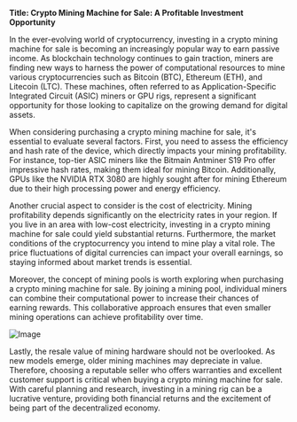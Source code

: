 **Title: Crypto Mining Machine for Sale: A Profitable Investment Opportunity**

In the ever-evolving world of cryptocurrency, investing in a crypto mining machine for sale is becoming an increasingly popular way to earn passive income. As blockchain technology continues to gain traction, miners are finding new ways to harness the power of computational resources to mine various cryptocurrencies such as Bitcoin (BTC), Ethereum (ETH), and Litecoin (LTC). These machines, often referred to as Application-Specific Integrated Circuit (ASIC) miners or GPU rigs, represent a significant opportunity for those looking to capitalize on the growing demand for digital assets.

When considering purchasing a crypto mining machine for sale, it's essential to evaluate several factors. First, you need to assess the efficiency and hash rate of the device, which directly impacts your mining profitability. For instance, top-tier ASIC miners like the Bitmain Antminer S19 Pro offer impressive hash rates, making them ideal for mining Bitcoin. Additionally, GPUs like the NVIDIA RTX 3080 are highly sought after for mining Ethereum due to their high processing power and energy efficiency.

Another crucial aspect to consider is the cost of electricity. Mining profitability depends significantly on the electricity rates in your region. If you live in an area with low-cost electricity, investing in a crypto mining machine for sale could yield substantial returns. Furthermore, the market conditions of the cryptocurrency you intend to mine play a vital role. The price fluctuations of digital currencies can impact your overall earnings, so staying informed about market trends is essential.

Moreover, the concept of mining pools is worth exploring when purchasing a crypto mining machine for sale. By joining a mining pool, individual miners can combine their computational power to increase their chances of earning rewards. This collaborative approach ensures that even smaller mining operations can achieve profitability over time.

![Image](https://github.com/user-attachments/assets/31692037-0104-4703-abd1-696b6a7dd41b)

Lastly, the resale value of mining hardware should not be overlooked. As new models emerge, older mining machines may depreciate in value. Therefore, choosing a reputable seller who offers warranties and excellent customer support is critical when buying a crypto mining machine for sale. With careful planning and research, investing in a mining rig can be a lucrative venture, providing both financial returns and the excitement of being part of the decentralized economy.